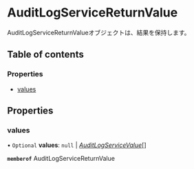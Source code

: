# AuditLogServiceReturnValue


<div lang=\"ja\">AuditLogServiceReturnValueオブジェクトは、結果を保持します。</div> 

## Table of contents

### Properties

- [values](auditlogservicereturnvalue.md#values)

## Properties

### values

• `Optional` **values**: ``null`` \| [*AuditLogServiceValue*](auditlogservicevalue.md)[]

**`memberof`** AuditLogServiceReturnValue
